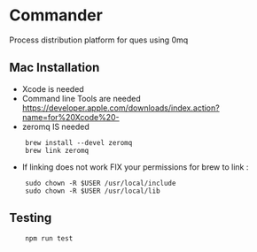 Commander
=========

Process distribution platform for ques using 0mq


## Mac Installation

- Xcode is needed
- Command line Tools are needed
https://developer.apple.com/downloads/index.action?name=for%20Xcode%20-
- zeromq IS needed
```
	brew install --devel zeromq
	brew link zeromq
```
- If linking does not work FIX your permissions for brew to link :

```
	sudo chown -R $USER /usr/local/include
	sudo chown -R $USER /usr/local/lib
```

## Testing

```
	npm run test
```